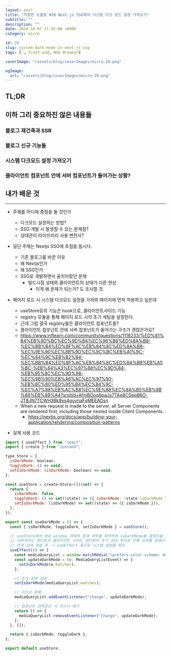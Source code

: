 ```yaml
---
layout: post
title: "자잘한 도움말 #20 Next.js SSG에서 시스템 다크 모드 설정 가져오기"
subtitle: ""
description: ""
date: 2024-10-07 21:55:00 +0900
category: micro

id: 20
slug: system-dark-mode-in-next-js-ssg
tags: [💡, Front-end, Web Browser]

coverImage: "/assets/blog/coverImages/micro-20.png"

ogImage:
  url: "/assets/blog/coverImages/micro-20.png"
---
```


## TL;DR

## 이하 그리 중요하진 않은 내용들

### 블로그 재건축과 SSR

### 블로그 신규 기능들

### 시스템 다크모드 설정 가져오기

### 클라이언트 컴포넌트 안에 서버 컴포넌트가 들어가는 상황?

## 내가 배운 것

----

- 주제를 어디에 중점을 둘 것인가
  - 다크모드 설정하는 방법?
  - SSG 개발 시 발생할 수 있는 문제점?
  - 상태관리 라이브러리 사용 변천사?
- 일단 주제는 Nextjs SSG에 초점을 둡시다.
  - 기존 블로그를 바꾼 이유
  - 왜 Nextjs인가
  - 왜 SSG인가
  - SSG로 개발하면서 골치아팠던 문제
    - 빌드시점 상태와 클라이언트의 상태가 다른 현상
      - 이게 왜 문제가 되는가? 도 조사할 것.

- 페이지 로드 시 시스템 다크모드 설정을 가져와 페이지에 먼저 적용하고 싶은데
  - useStore등의 기능은 hook으로, 클라이언트사이드 기능
  - registry 모듈을 통해 페이지 로드 시의 초기 세팅을 설정한다.
  - 근데 그럼 결국 registry들은 클라이언트 컴포넌트들?
  - 클라이언트 컴포넌트 안에 서버 컴포넌트가 들어가는 구조가 괜찮은가요?
  - https://www.inflearn.com/community/questions/1118233/%ED%81%B4%EB%9D%BC%EC%9D%B4%EC%96%B8%ED%8A%B8-%EC%BB%B4%ED%8F%AC%EB%84%8C%ED%8A%B8-%EC%9E%90%EC%8B%9D%EC%9C%BC%EB%A1%9C-%EC%84%9C%EB%B2%84-%EC%BB%B4%ED%8F%AC%EB%84%8C%ED%8A%B8%EB%A5%BC-%EB%84%A3%EC%97%88%EC%9D%84-%EB%95%8C%EC%9D%98-%EC%9B%90%EB%A6%AC%EC%97%90-%EB%8C%80%ED%95%B4%EC%84%9C-%EC%A7%88%EB%AC%B8%EC%9E%88%EC%8A%B5%EB%8B%88%EB%8B%A4?srsltid=AfmBOoq8paJs7TAe8CSepB6O-JT8JN7TCWH3Bk9xs4guynaFqMEEAOsn
  - When a new request is made to the server, all Server Components are rendered first, including those nested inside Client Components.
    - https://nextjs.org/docs/app/building-your-application/rendering/composition-patterns


- 실제 사용 코드

```javascript
import { useEffect } from "react";
import { create } from "zustand";

type Store = {
  isDarkMode: boolean;
  toggleDark: () => void;
  setIsDarkMode: (isDarkMode: boolean) => void;
};

const useStore = create<Store>()((set) => {
  return {
    isDarkMode: false,
    toggleDark: () => set((state) => ({ isDarkMode: !state.isDarkMode })),
    setIsDarkMode: (isDarkMode) => set((state) => ({ isDarkMode })),
  };
});

export const useDarkMode = () => {
  const { isDarkMode, toggleDark, setIsDarkMode } = useStore();

  // useStore에서 바로 window 객체의 존재 여부를 파악하며 isDarkMode를 결정지을 경우
  // 서버사이드 렌더링과 클라이언트 사이드 렌더링의 초기 상태 차이로 인해 오류를 발생시킴
  // 먼저 상태 생성 후 -> useEffect 훅으로 시스템 설정을 확인
  useEffect(() => {
    const mediaQueryList = window.matchMedia("(prefers-color-scheme: dark)");
    const updateDarkMode = (e: MediaQueryListEvent) => {
      setIsDarkMode(e.matches);
    };

    // 초기 상태 설정
    setIsDarkMode(mediaQueryList.matches);

    // 리스너 등록
    mediaQueryList.addEventListener("change", updateDarkMode);

    // 컴포넌트 언마운트 시 리스너 제거
    return () => {
      mediaQueryList.removeEventListener("change", updateDarkMode);
    };
  }, []);

  return { isDarkMode, toggleDark };
};

export default useStore;
```
